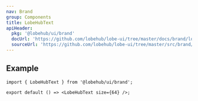 ```yaml
---
nav: Brand
group: Components
title: LobeHubText
apiHeader:
  pkg: '@lobehub/ui/brand'
  docUrl: 'https://github.com/lobehub/lobe-ui/tree/master/docs/brand/lobehub-text.md'
  sourceUrl: 'https://github.com/lobehub/lobe-ui/tree/master/src/brand/components/LobeHubText.tsx'
---
```


## Example

```tsx
import { LobeHubText } from '@lobehub/ui/brand';

export default () => <LobeHubText size={64} />;
```
